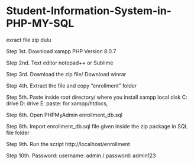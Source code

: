 # Student-Information-System-in-PHP-MY-SQL

exract file zip dulu 

Step 1st. Download xampp PHP Version 8.0.7

Step 2nd. Text editor notepad++ or Sublime

Step 3rd. Download the zip file/ Download winrar

Step 4th. Extract the file and copy “enrollment” folder

Step 5th. Paste inside root directory/ where you install xampp local disk C: drive D: drive E: paste: for xampp/htdocs,

Step 6th. Open PHPMyAdmin enrollment_db.sql

Step 8th. Import enrollment_db.sql file given inside the zip package in SQL file folder

Step 9th. Run the script http://localhost/enrollment

Step 10th. Password: username: admin / password: admin123
